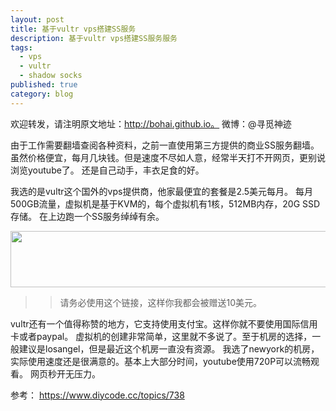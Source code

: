 ```yaml
---
layout: post
title: 基于vultr vps搭建SS服务
description: 基于vultr vps搭建SS服务服务
tags:
  - vps
  - vultr
  - shadow socks
published: true
category: blog
---
```

欢迎转发，请注明原文地址：http://bohai.github.io。
微博：@寻觅神迹

由于工作需要翻墙查阅各种资料，之前一直使用第三方提供的商业SS服务翻墙。
虽然价格便宜，每月几块钱。但是速度不尽如人意，经常半天打不开网页，更别说浏览youtube了。
还是自己动手，丰衣足食的好。

我选的是vultr这个国外的vps提供商，他家最便宜的套餐是2.5美元每月。
每月500GB流量，虚拟机是基于KVM的，每个虚拟机有1核，512MB内存，20G SSD存储。
在上边跑一个SS服务绰绰有余。

<a href="https://www.vultr.com/?ref=7220409"><img src="https://www.vultr.com/media/banner_1.png" width="728" height="90"></a>

>> 请务必使用这个链接，这样你我都会被赠送10美元。

vultr还有一个值得称赞的地方，它支持使用支付宝。这样你就不要使用国际信用卡或者paypal。
虚拟机的创建非常简单，这里就不多说了。至于机房的选择，一般建议是losangel，但是最近这个机房一直没有资源。
我选了newyork的机房，实际使用速度还是很满意的。基本上大部分时间，youtube使用720P可以流畅观看。
网页秒开无压力。



参考：
https://www.diycode.cc/topics/738



[寻觅神迹]:    http://bohai.github.io  "寻觅神迹"
